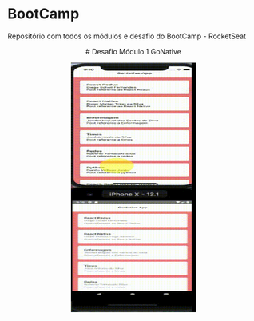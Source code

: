 # BootCamp

Repositório com todos os módulos e desafio do BootCamp - RocketSeat

<p align="center">
# Desafio Módulo 1 GoNative
</p>
<p align="center">
  <img width="250" height="500" src="Posts.gif">
</p>
